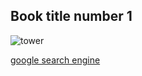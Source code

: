 ## Book title number 1

![tower]([http://url/a.png](https://www.google.com/url?sa=i&url=https%3A%2F%2Fwww.planetware.com%2Fpictures%2Ffrance-f.htm&psig=AOvVaw2lxOGaW7CaeN6sHUPw890w&ust=1673554655866000&source=images&cd=vfe&ved=0CA8QjRxqFwoTCJi6u4irwPwCFQAAAAAdAAAAABAD))

[google search engine](http://google.com)


